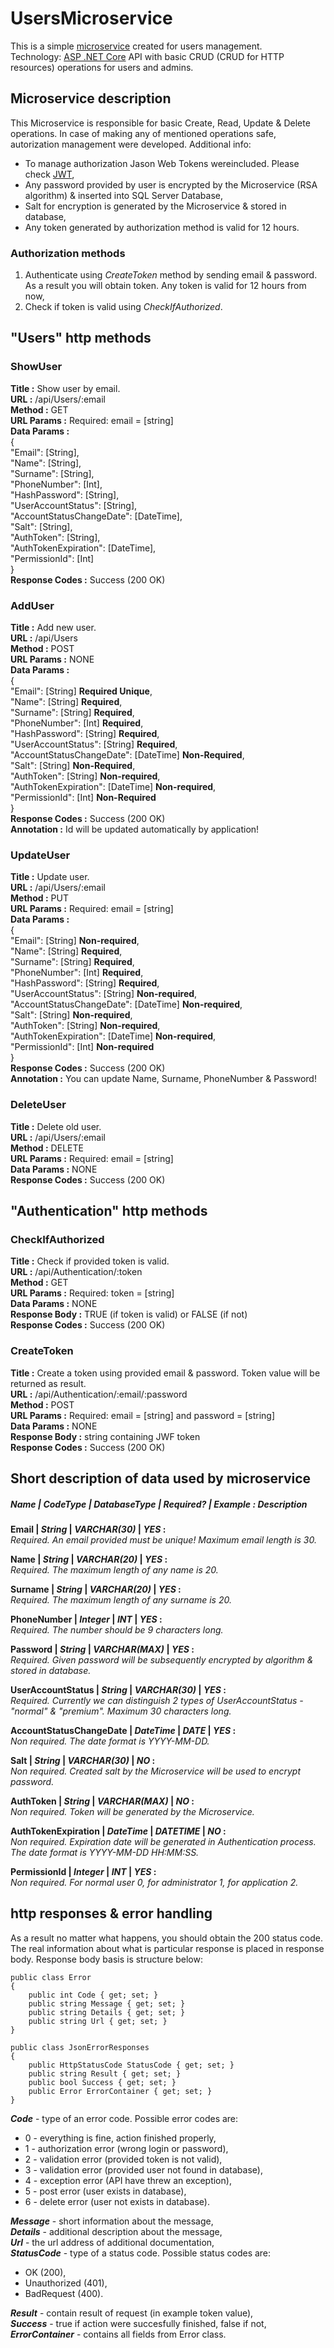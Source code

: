 # UsersMicroservice 

This is a simple [microservice](https://docs.microsoft.com/pl-pl/dotnet/standard/microservices-architecture/multi-container-microservice-net-applications/data-driven-crud-microservice) created for users management.  
Technology: [ASP .NET Core](https://docs.microsoft.com/pl-pl/aspnet/core/?view=aspnetcore-2.1) API with basic CRUD (CRUD for HTTP resources) operations for users and admins.

## Microservice description

This Microservice is responsible for basic Create, Read, Update & Delete operations. In case of making any of mentioned operations safe, autorization management were developed. Additional info:  
* To manage authorization Jason Web Tokens wereincluded. Please check [JWT](https://jwt.io/),
* Any password provided by user is encrypted by the Microservice (RSA algorithm) & inserted into SQL Server Database,
* Salt for encryption is generated by the Microservice & stored in database,
* Any token generated by authorization method is valid for 12 hours.

### Authorization methods

1. Authenticate using _CreateToken_ method by sending email & password. As a result you will obtain token. Any token is valid for 12 hours from now,
2. Check if token is valid using _CheckIfAuthorized_. 

## "Users" http methods

### ShowUser 

**Title :** Show user by email.  
**URL :** /api/Users/:email  
**Method :** GET  
**URL Params :** Required: email = [string]   
**Data Params :**  
{  
  "Email": [String],   
  "Name": [String],  
  "Surname": [String],   
  "PhoneNumber": [Int],  
  "HashPassword": [String],  
  "UserAccountStatus": [String],  
  "AccountStatusChangeDate": [DateTime],  
  "Salt": [String],  
  "AuthToken": [String],   
  "AuthTokenExpiration": [DateTime],  
  "PermissionId": [Int]  
}      
**Response Codes :** Success (200 OK) 


### AddUser

**Title :** Add new user.  
**URL :** /api/Users  
**Method :** POST  
**URL Params :**  NONE  
**Data Params :**  
{  
  "Email": [String] **Required Unique**,   
  "Name": [String] **Required**,  
  "Surname": [String] **Required**,   
  "PhoneNumber": [Int] **Required**,  
  "HashPassword": [String] **Required**,  
  "UserAccountStatus": [String] **Required**,  
  "AccountStatusChangeDate": [DateTime] **Non-Required**,  
  "Salt": [String] **Non-Required**,  
  "AuthToken": [String] **Non-required**,   
  "AuthTokenExpiration": [DateTime] **Non-required**,  
  "PermissionId": [Int]  **Non-Required**   
}   
**Response Codes :** Success (200 OK)  
**Annotation :** Id will be updated automatically by application!  


### UpdateUser

**Title :** Update user.  
**URL :** /api/Users/:email  
**Method :** PUT  
**URL Params :** Required: email = [string]   
**Data Params :**   
{  
  "Email": [String] **Non-required**,   
  "Name": [String] **Required**,  
  "Surname": [String] **Required**,   
  "PhoneNumber": [Int] **Required**,  
  "HashPassword": [String] **Required**,  
  "UserAccountStatus": [String] **Non-required**,  
  "AccountStatusChangeDate": [DateTime] **Non-required**,  
  "Salt": [String] **Non-required**,  
  "AuthToken": [String] **Non-required**,   
  "AuthTokenExpiration": [DateTime] **Non-required**,  
  "PermissionId": [Int] **Non-required**  
}      
**Response Codes :** Success (200 OK)  
**Annotation :** You can update Name, Surname, PhoneNumber & Password! 


### DeleteUser

**Title :** Delete old user.  
**URL :** /api/Users/:email  
**Method :** DELETE  
**URL Params :** Required: email = [string]   
**Data Params :** NONE  
**Response Codes :** Success (200 OK)


## "Authentication" http methods

### CheckIfAuthorized 

**Title :** Check if provided token is valid.  
**URL :** /api/Authentication/:token  
**Method :** GET  
**URL Params :** Required: token = [string]   
**Data Params :**  NONE  
**Response Body :** TRUE (if token is valid) or FALSE (if not)  
**Response Codes :** Success (200 OK)  

### CreateToken

**Title :** Create a token using provided email & password. Token value will be returned as result.   
**URL :** /api/Authentication/:email/:password  
**Method :** POST  
**URL Params :** Required: email = [string] and password = [string]  
**Data Params :**  NONE  
**Response Body :** string containing JWF token  
**Response Codes :** Success (200 OK)  


## Short description of data used by microservice

##### **_Name_** | **_CodeType_** | **_DatabaseType_** | **_Required?_** | **_Example_** : **_Description_**
  
**Email | _String_ | _VARCHAR(30)_ | _YES_ :**   
_Required. An email provided must be unique! Maximum email length is 30._  
 
**Name | _String_ | _VARCHAR(20)_ |  _YES_ :**  
_Required. The maximum length of any name is 20._  

**Surname | _String_ | _VARCHAR(20)_ | _YES_ :**  
_Required. The maximum length of any surname is 20._  

**PhoneNumber | _Integer_ | _INT_ | _YES_ :**  
_Required. The number should be 9 characters long._  

**Password | _String_ | _VARCHAR(MAX)_ | _YES_ :**   
_Required. Given password will be subsequently encrypted by algorithm & stored in database._  

**UserAccountStatus | _String_ | _VARCHAR(30)_ |  _YES_ :**  
_Required. Currently we can distinguish 2 types of UserAccountStatus - "normal" & "premium". Maximum 30 characters long._  

**AccountStatusChangeDate | _DateTime_ | _DATE_ | _YES_ :**  
_Non required. The date format is YYYY-MM-DD._  

**Salt | _String_ | _VARCHAR(30)_ | _NO_ :**    
_Non required. Created salt by the Microservice will be used to encrypt password._  

**AuthToken | _String_ | _VARCHAR(MAX)_ | _NO_ :**  
_Non required. Token will be generated by the Microservice._  

**AuthTokenExpiration | _DateTime_ | _DATETIME_ | _NO_ :**  
_Non required. Expiration date will be generated in Authentication process. The date format is YYYY-MM-DD HH:MM:SS._  

**PermissionId | _Integer_ | _INT_ | _YES_ :**  
_Non required. For normal user 0, for administrator 1, for application 2._  

## http responses & error handling

As a result no matter what happens, you should obtain the 200 status code. The real information about what is particular response is placed in response body. Response body basis is structure below:

	public class Error
    {
        public int Code { get; set; }
        public string Message { get; set; }
        public string Details { get; set; }
        public string Url { get; set; }
    }
    
    public class JsonErrorResponses
    {
        public HttpStatusCode StatusCode { get; set; }
        public string Result { get; set; }
        public bool Success { get; set; }
        public Error ErrorContainer { get; set; }
    }

**_Code_** - type of an error code. Possible error codes are:

* 0 - everything is fine, action finished properly,
* 1 - authorization error (wrong login or password),
* 2 - validation error (provided token is not valid),
* 3 - validation error (provided user not found in database),
* 4 - exception error (API have threw an exception),
* 5 - post error (user exists in database),
* 6 - delete error (user not exists in database).

**_Message_** - short information about the message,  
**_Details_** - additional description about the message,  
**_Url_** - the url address of additional documentation,  
**_StatusCode_** - type of a status code. Possible status codes are:

* OK (200),
* Unauthorized (401),
* BadRequest (400).  

**_Result_** - contain result of request (in example token value),  
**_Success_** - true if action were succesfully finished, false if not,  
**_ErrorContainer_** - contains all fields from Error class.







  
